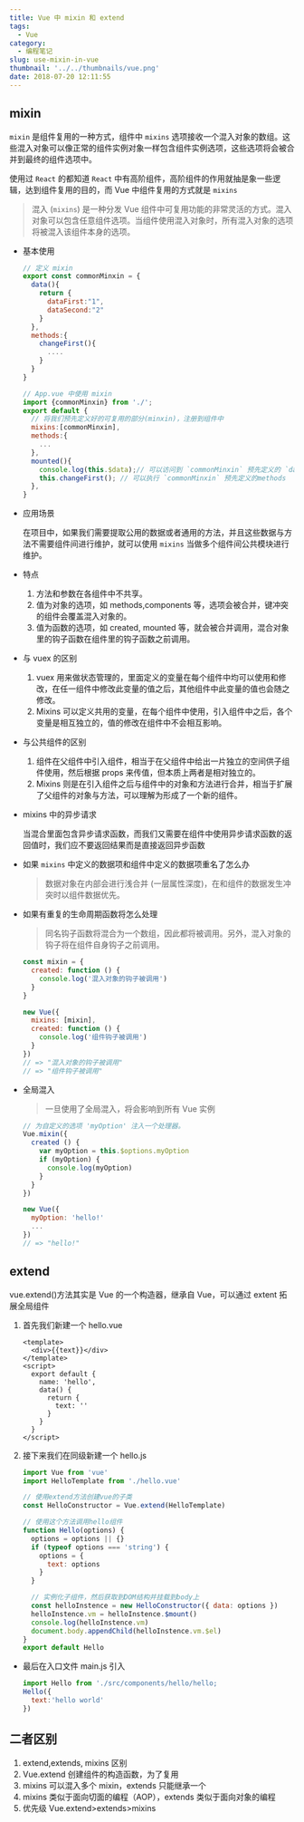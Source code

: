 ```yaml
---
title: Vue 中 mixin 和 extend
tags:
  - Vue
category:
  - 编程笔记
slug: use-mixin-in-vue
thumbnail: '../../thumbnails/vue.png'
date: 2018-07-20 12:11:55
---
```


## mixin

`mixin` 是组件复用的一种方式，组件中 `mixins` 选项接收一个混入对象的数组。这些混入对象可以像正常的组件实例对象一样包含组件实例选项，这些选项将会被合并到最终的组件选项中。

使用过 `React` 的都知道 `React` 中有高阶组件，高阶组件的作用就抽是象一些逻辑，达到组件复用的目的，而 Vue 中组件复用的方式就是 `mixins`

> 混入 (`mixins`) 是一种分发 Vue 组件中可复用功能的非常灵活的方式。混入对象可以包含任意组件选项。当组件使用混入对象时，所有混入对象的选项将被混入该组件本身的选项。

- 基本使用

  ```js
  // 定义 mixin
  export const commonMinxin = {
    data(){
      return {
        dataFirst:"1",
        dataSecond:"2"
      }
    },
    methods:{
      changeFirst(){
        ....
      }
    }
  }

  // App.vue 中使用 mixin
  import {commonMinxin} from './';
  export default {
    // 将我们预先定义好的可复用的部分(minxin)，注册到组件中
    mixins:[commonMinxin],
    methods:{
      ...
    },
    mounted(){
      console.log(this.$data);// 可以访问到 `commonMinxin` 预先定义的 `data`;
      this.changeFirst(); // 可以执行 `commonMinxin` 预先定义的methods
    },
  }
  ```

- 应用场景

  在项目中，如果我们需要提取公用的数据或者通用的方法，并且这些数据与方法不需要组件间进行维护，就可以使用 `mixins` 当做多个组件间公共模块进行维护。

- 特点

  1. 方法和参数在各组件中不共享。
  2. 值为对象的选项，如 methods,components 等，选项会被合并，键冲突的组件会覆盖混入对象的。
  3. 值为函数的选项，如 created, mounted 等，就会被合并调用，混合对象里的钩子函数在组件里的钩子函数之前调用。

- 与 vuex 的区别

  1. vuex 用来做状态管理的，里面定义的变量在每个组件中均可以使用和修改，在任一组件中修改此变量的值之后，其他组件中此变量的值也会随之修改。
  2. Mixins 可以定义共用的变量，在每个组件中使用，引入组件中之后，各个变量是相互独立的，值的修改在组件中不会相互影响。

- 与公共组件的区别

  1. 组件在父组件中引入组件，相当于在父组件中给出一片独立的空间供子组件使用，然后根据 props 来传值，但本质上两者是相对独立的。
  2. Mixins 则是在引入组件之后与组件中的对象和方法进行合并，相当于扩展了父组件的对象与方法，可以理解为形成了一个新的组件。

- mixins 中的异步请求

  当混合里面包含异步请求函数，而我们又需要在组件中使用异步请求函数的返回值时，我们应不要返回结果而是直接返回异步函数

- 如果 `mixins` 中定义的数据项和组件中定义的数据项重名了怎么办

  > 数据对象在内部会进行浅合并 (一层属性深度)，在和组件的数据发生冲突时以组件数据优先。

- 如果有重复的生命周期函数将怎么处理

  > 同名钩子函数将混合为一个数组，因此都将被调用。另外，混入对象的钩子将在组件自身钩子之前调用。

  ```js
  const mixin = {
    created: function () {
      console.log('混入对象的钩子被调用')
    }
  }

  new Vue({
    mixins: [mixin],
    created: function () {
      console.log('组件钩子被调用')
    }
  })
  // => "混入对象的钩子被调用"
  // => "组件钩子被调用"
  ```

- 全局混入

  > 一旦使用了全局混入，将会影响到所有 Vue 实例

  ```js
  // 为自定义的选项 'myOption' 注入一个处理器。
  Vue.mixin({
    created () {
      var myOption = this.$options.myOption
      if (myOption) {
        console.log(myOption)
      }
    }
  })

  new Vue({
    myOption: 'hello!'
    ...
  })
  // => "hello!"
  ```

## extend

vue.extend()方法其实是 Vue 的一个构造器，继承自 Vue，可以通过 extent 拓展全局组件

1. 首先我们新建一个 hello.vue

   ```html:title=hello.vue
   <template>
     <div>{{text}}</div>
   </template>
   <script>
     export default {
       name: 'hello',
       data() {
         return {
           text: ''
         }
       }
     }
   </script>
   ```

2. 接下来我们在同级新建一个 hello.js

   ```js:title=hello.js
   import Vue from 'vue'
   import HelloTemplate from './hello.vue'

   // 使用extend方法创建vue的子类
   const HelloConstructor = Vue.extend(HelloTemplate)

   // 使用这个方法调用hello组件
   function Hello(options) {
     options = options || {}
     if (typeof options === 'string') {
       options = {
         text: options
       }
     }

     // 实例化子组件，然后获取到DOM结构并挂载到body上
     const helloInstence = new HelloConstructor({ data: options })
     helloInstence.vm = helloInstence.$mount()
     console.log(helloInstence.vm)
     document.body.appendChild(helloInstence.vm.$el)
   }
   export default Hello
   ```

- 最后在入口文件 main.js 引入

  ```js
  import Hello from './src/components/hello/hello;
  Hello({
    text:'hello world'
  })
  ```

## 二者区别

1. extend,extends, mixins 区别
2. Vue.extend 创建组件的构造函数，为了复用
3. mixins 可以混入多个 mixin，extends 只能继承一个
4. mixins 类似于面向切面的编程（AOP），extends 类似于面向对象的编程
5. 优先级 Vue.extend>extends>mixins
